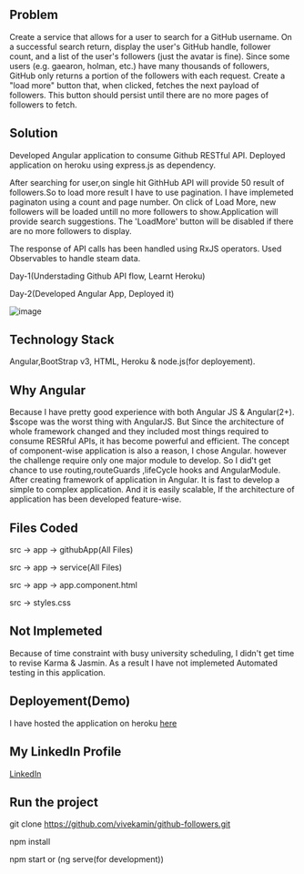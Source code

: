 ## Problem
Create a service that allows for a user to search for a GitHub username. On a successful search return, display the user's GitHub handle, follower count, and a list of the user's followers (just the avatar is fine). Since some users (e.g. gaearon, holman, etc.) have many thousands of followers, GitHub only returns a portion of the followers with each request. Create a "load more" button that, when clicked, fetches the next payload of followers. This button should persist until there are no more pages of followers to fetch.

## Solution
Developed Angular application to consume Github RESTful API. Deployed application on heroku using express.js as dependency.

After searching for user,on single hit GithHub API will provide 50 result of followers.So to load more result I have to use pagination. I have implemeted paginaton using a count and page number. On click of Load More, new followers will be loaded untill no more followers to show.Application will provide search suggestions.
The 'LoadMore' button will be disabled if there are no more followers to display.

The response of API calls has been handled using RxJS operators. Used Observables to handle steam data.

Day-1(Understading Github API flow, Learnt Heroku)

Day-2(Developed Angular App, Deployed it)

![image](https://user-images.githubusercontent.com/25477734/48756512-b272a300-ec56-11e8-8b40-e6b62773ad5a.png)


## Technology Stack
Angular,BootStrap v3, HTML, Heroku & node.js(for deployement).

## Why Angular
Because I have pretty good experience with both Angular JS & Angular(2+). $scope was the worst thing with AngularJS. But Since the architecture of whole framework changed and they included most things required to consume RESRful APIs, it has become powerful and efficient. The concept of component-wise application is also a reason, I chose Angular. however the challenge require only one major module to develop. So I did't get chance to use routing,routeGuards ,lifeCycle hooks and AngularModule.
After creating framework of application in Angular. It is fast to develop a simple to complex application. And it is easily scalable, If the architecture of application has been developed feature-wise.

## Files Coded
src -> app -> githubApp(All Files)

src -> app -> service(All Files)

src -> app -> app.component.html

src -> styles.css

## Not Implemeted
Because of time constraint with busy university scheduling, I didn't get time to revise Karma & Jasmin. As a result I have not implemeted Automated testing in this application.

## Deployement(Demo)
I have hosted the application on heroku [here](https://githubfollower.herokuapp.com/)

## My LinkedIn Profile
[LinkedIn](https://www.linkedin.com/in/vivek-amin/)

## Run the project
git clone https://github.com/vivekamin/github-followers.git

npm install

npm start or (ng serve(for development))





